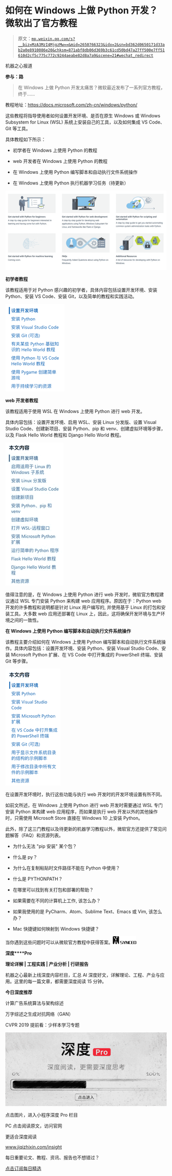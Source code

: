 # 如何在 Windows 上做 Python 开发？微软出了官方教程

> 原文：[`mp.weixin.qq.com/s?__biz=MzA3MzI4MjgzMw==&mid=2650766323&idx=2&sn=bd362d0650171d33ab2a0e8910086e20&chksm=871abf8db06d369b3c61cd50bd47a27ff500e7ff51610d2cf5c775c772c9244aeabe82d8a7a9&scene=21#wechat_redirect`](http://mp.weixin.qq.com/s?__biz=MzA3MzI4MjgzMw==&mid=2650766323&idx=2&sn=bd362d0650171d33ab2a0e8910086e20&chksm=871abf8db06d369b3c61cd50bd47a27ff500e7ff51610d2cf5c775c772c9244aeabe82d8a7a9&scene=21#wechat_redirect)

机器之心报道

**参与：路**

> 在 Windows 上做 Python 开发太痛苦？微软最近发布了一系列官方教程，终于……

教程地址：https://docs.microsoft.com/zh-cn/windows/python/

这些教程将指导使用者如何设置开发环境、是否在原生 Windows 或 Windows Subsystem for Linux (WSL) 系统上安装自己的工具，以及如何集成 VS Code、Git 等工具。

具体教程如下所示：

*   初学者在 Windows 上使用 Python 的教程

*   web 开发者在 Windows 上使用 Python 的教程

*   在 Windows 上使用 Python 编写脚本和自动执行文件系统操作

*   在 Windows 上使用 Python 执行机器学习任务（待更新）

![](img/69c29bcaa096bedd587e41028f0d7017.jpg)

**初学者教程**

该教程适用于对 Python 感兴趣的初学者，具体内容包括设置开发环境、安装 Python、安装 VS Code、安装 Git，以及简单的教程和实践活动。

![](img/2a1ffc392fa657c9a52035fc784f8114.jpg)

**web 开发者教程**

该教程适用于使用 WSL 在 Windows 上使用 Python 进行 web 开发。

具体内容包括：设置开发环境、启用 WSL、安装 Linux 分发版、设置 Visual Studio Code、创建新项目、安装 Python、pip 和 venv、创建虚拟环境等步骤，以及 Flask Hello World 教程和 Django Hello World 教程。

![](img/aafa06aad05494cfd8f70d564618ccf9.jpg)

值得注意的是，在 Windows 上使用 Python 进行 web 开发时，微软官方教程建议通过 WSL 专门安装 Python 来构建 web 应用程序。原因在于：Python web 开发的许多教程和说明都是针对 Linux 用户编写的, 并使用基于 Linux 的打包和安装工具。大多数 web 应用还部署在 Linux 上，因此，这将确保开发环境与生产环境之间的一致性。

**在 Windows 上使用 Python 编写脚本和自动执行文件系统操作**

该教程主要介绍如何在 Windows 上使用 Python 编写脚本和自动执行文件系统操作。具体内容包括：设置开发环境、安装 Python、安装 Visual Studio Code、安装 Microsoft Python 扩展、在 VS Code 中打开集成的 PowerShell 终端、安装 Git 等步骤。

![](img/6c1c26cb699b86cac3c83f55b8de25e5.jpg)

在设置开发环境时，执行这些功能与执行 web 开发时的开发环境设置有所不同。

如前文所述，在 Windows 上使用 Python 进行 web 开发时需要通过 WSL 专门安装 Python 来构建 web 应用程序，而如果是执行 web 开发以外的其他操作时，只需使用 Microsoft Store 直接在 Windows 10 上安装 Python。

此外，除了这三门教程以及待更新的机器学习教程以外，微软官方还提供了常见问题解答（FAQ）和资源列表。

*   为什么无法 "pip 安装" 某个包？

*   什么是 py？

*   为什么在复制粘贴时文件路径不能在 Python 中使用？

*   什么是 PYTHONPATH？

*   在哪里可以找到有关打包和部署的帮助？

*   如果需要在不同的计算机上工作, 该怎么办？

*   如果我使用的是 PyCharm、Atom、Sublime Text、Emacs 或 Vim, 该怎么办？

*   Mac 快捷键如何映射到 Windows 快捷键？

当你遇到这些问题时可以从微软官方教程中获得答案。******![](img/98db554c57db91144fde9866558fb8c3.jpg)******

**深度****Pro**

**理论详解 | 工程实践 | 产业分析 | 行研报告**

机器之心最新上线深度内容栏目，汇总 AI 深度好文，详解理论、工程、产业与应用。这里的每一篇文章，都需要深度阅读 15 分钟。

**今日深度推荐**

计算广告系统算法与架构综述

万字综述之生成对抗网络（GAN）

CVPR 2019 提前看：少样本学习专题

![](img/bdd1e8a0ebdddcd2f7226c16b5927c1e.jpg)

点击图片，进入小程序深度 Pro 栏目

PC 点击阅读原文，访问官网

更适合深度阅读

www.jiqizhixin.com/insight

每日重要论文、教程、资讯、报告也不想错过？

[点击订阅每日精选](https://mp.weixin.qq.com/s?__biz=MzIyMjE2ODk5NQ==&mid=2247483701&idx=1&sn=f6f5c2f1ef750490595b03f8650aff72&scene=21#wechat_redirect)